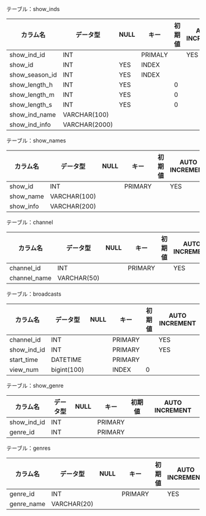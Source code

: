 テーブル：show_inds

| カラム名             | データ型          | NULL | キー      | 初期値 | AUTO INCREMENT |
|------------------|---------------|------|---------|-----|----------------|
|  show_ind_id     | INT           |      | PRIMALY |     | YES            |
|  show_id         | INT           | YES  | INDEX   |     |                |
|  show_season_id  | INT           | YES  | INDEX   |     |                |
| show_length_h    | INT           | YES  |         | 0   |                |
| show_length_m    | INT           | YES  |         | 0   |                |
| show_length_s    | INT           | YES  |         | 0   |                |
| show_ind_name    | VARCHAR(100)  |      |         |     |                |
| show_ind_info    | VARCHAR(2000) |


テーブル：show_names

| カラム名      | データ型         | NULL | キー      | 初期値 | AUTO INCREMENT |
|-----------|--------------|------|---------|-----|----------------|
| show_id   | INT          |      | PRIMARY |     | YES            |
| show_name | VARCHAR(100) |      |         |     |                |
| show_info | VARCHAR(200) |


テーブル：channel

| カラム名         | データ型        | NULL | キー      | 初期値 | AUTO INCREMENT |
|--------------|-------------|------|---------|-----|----------------|
| channel_id   | INT         |      | PRIMARY |     | YES            |
| channel_name | VARCHAR(50) |


テーブル：broadcasts

| カラム名        | データ型        | NULL | キー      | 初期値 | AUTO INCREMENT |
|-------------|-------------|------|---------|-----|----------------|
| channel_id  | INT         |      | PRIMARY |     | YES            |
| show_ind_id | INT         |      | PRIMARY |     | YES            |
| start_time  | DATETIME    |      | PRIMARY |     |                |
| view_num    | bigint(100) |      | INDEX   | 0   |


テーブル：show_genre

| カラム名        | データ型 | NULL | キー      | 初期値 | AUTO INCREMENT |
|-------------|------|------|---------|-----|----------------|
| show_ind_id | INT  |      | PRIMARY |     |                |
| genre_id    | INT  |      | PRIMARY |



テーブル：genres

| カラム名       | データ型        | NULL | キー      | 初期値 | AUTO INCREMENT |
|------------|-------------|------|---------|-----|----------------|
| genre_id   | INT         |      | PRIMARY |     | YES            |
| genre_name | VARCHAR(20) |
